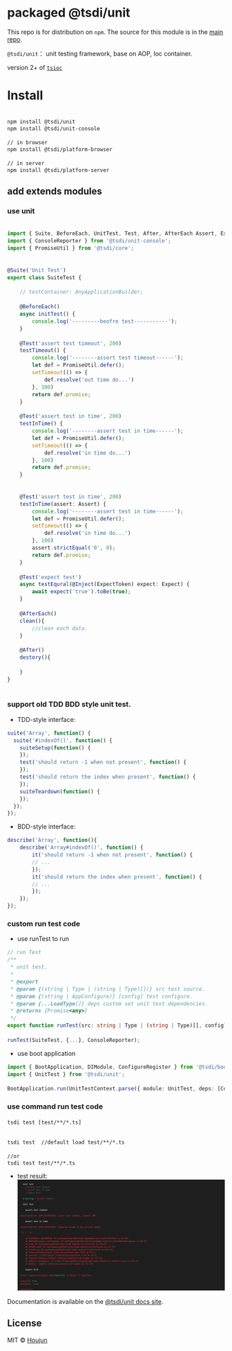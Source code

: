 # packaged @tsdi/unit

This repo is for distribution on `npm`. The source for this module is in the
[main repo](https://github.com/zhouhoujun/tsioc).

`@tsdi/unit`： unit testing framework, base on AOP, Ioc container.

version 2+ of [`tsioc`](https://www.npmjs.com/zhouhoujun/package/tsioc)
# Install

```shell

npm install @tsdi/unit
npm install @tsdi/unit-console

// in browser
npm install @tsdi/platform-browser

// in server
npm install @tsdi/platform-server
```

## add extends modules

### use unit


```ts

import { Suite, BeforeEach, UnitTest, Test, After, AfterEach Assert, Expect, ExpectToken } from '@tsdi/unit';
import { ConsoleReporter } from '@tsdi/unit-console';
import { PromiseUtil } from '@tsdi/core';


@Suite('Unit Test')
export class SuiteTest {

    // testContainer: AnyApplicationBuilder;

    @BeforeEach()
    async initTest() {
        console.log('---------beofre test-----------');
    }

    @Test('assert test timeout', 200)
    testTimeout() {
        console.log('--------assert test timeout------');
        let def = PromiseUtil.defer();
        setTimeout(() => {
            def.resolve('out time do...')
        }, 300)
        return def.promise;
    }

    @Test('assert test in time', 200)
    testInTime() {
        console.log('--------assert test in time------');
        let def = PromiseUtil.defer();
        setTimeout(() => {
            def.resolve('in time do...')
        }, 100)
        return def.promise;
    }


    @Test('assert test in time', 200)
    testInTime(assert: Assert) {
        console.log('--------assert test in time------');
        let def = PromiseUtil.defer();
        setTimeout(() => {
            def.resolve('in time do...')
        }, 100)
        assert.strictEqual('0', 0);
        return def.promise;
    }

    @Test('expect test')
    async testEqural(@Inject(ExpectToken) expect: Expect) {
        await expect('true').toBe(true);
    }

    @AfterEach()
    clean(){
        //clean each data.
    }

    @After()
    destory(){

    }
}



```

### support old TDD BDD style unit test.
* TDD-style interface:
```js
suite('Array', function() {
  suite('#indexOf()', function() {
    suiteSetup(function() {
    });
    test('should return -1 when not present', function() {
    });
    test('should return the index when present', function() {
    });
    suiteTeardown(function() {
    });
  });
});
```
* BDD-style interface:
```js
describe('Array', function(){
    describe('Array#indexOf()', function() {
        it('should return -1 when not present', function() {
        // ...
        });
        it('should return the index when present', function() {
        // ...
        });
    });
});
```

### custom run test code

* use runTest to run

```ts
// run Test
/**
 * unit test.
 *
 * @export
 * @param {(string | Type | (string | Type)[])} src test source.
 * @param {(string | AppConfigure)} [config] test configure.
 * @param {...LoadType[]} deps custom set unit test dependencies.
 * @returns {Promise<any>}
 */
export function runTest(src: string | Type | (string | Type)[], config?: string | UnitTestConfigure, ...deps: LoadType[]): Promise<any>;

runTest(SuiteTest, {...}, ConsoleReporter);

```

* use boot application
```ts
import { BootApplication, DIModule, ConfigureRegister } from '@tsdi/boot';
import { UnitTest } from '@tsdi/unit';

BootApplication.run(UnitTestContext.parse({ module: UnitTest, deps: [ConsoleReporter], configures: [config, { src: src }] }))
```

### use command run test code
`tsdi test [test/**/*.ts]`

```shell

tsdi test  //default load test/**/*.ts

//or
tsdi test test/**/*.ts

```


* test result:
![image](https://github.com/zhouhoujun/tsioc/blob/master/packages/unit-console/assets/ConsoleReport1.png?raw=true)


Documentation is available on the
[@tsdi/unit docs site](https://github.com/zhouhoujun/tsioc/blob/master/packages/unit#readme).

## License

MIT © [Houjun](https://github.com/zhouhoujun/)